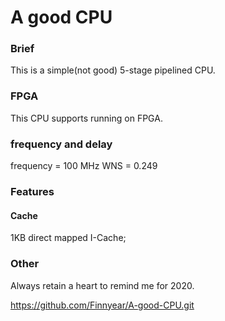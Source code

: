 # A good CPU
 
### Brief
This is a simple(not good) 5-stage pipelined CPU.

### FPGA
This CPU supports running on FPGA.

### frequency and delay
frequency = 100 MHz
WNS = 0.249

### Features
#### Cache
1KB direct mapped I-Cache;
### Other
Always retain a heart to remind me for 2020.

https://github.com/Finnyear/A-good-CPU.git


